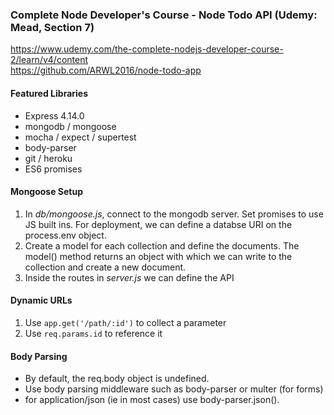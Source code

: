 ### Complete Node Developer's Course - Node Todo API (Udemy: Mead, Section 7)

https://www.udemy.com/the-complete-nodejs-developer-course-2/learn/v4/content  
https://github.com/ARWL2016/node-todo-app 
  
#### Featured Libraries  
- Express 4.14.0  
- mongodb / mongoose   
- mocha / expect / supertest  
- body-parser   
- git / heroku   
- ES6 promises  

#### Mongoose Setup 
1. In *db/mongoose.js*, connect to the mongodb server. Set promises to use JS built ins. For deployment, we can define a databse URI on the process.env object.  
2. Create a model for each collection and define the documents. The model() method returns an object with which we can write to the collection and create a new document. 
3. Inside the routes in *server.js* we can define the API 

#### Dynamic URLs 
1. Use `app.get('/path/:id')` to collect a parameter
2. Use `req.params.id` to reference it

#### Body Parsing 
- By default, the req.body object is undefined. 
- Use body parsing middleware such as body-parser or multer (for forms) 
- for application/json (ie in most cases) use body-parser.json(). 
